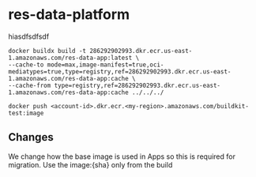 # res-data-platform

hiasdfsdfsdf

```
docker buildx build -t 286292902993.dkr.ecr.us-east-1.amazonaws.com/res-data-app:latest \
--cache-to mode=max,image-manifest=true,oci-mediatypes=true,type=registry,ref=286292902993.dkr.ecr.us-east-1.amazonaws.com/res-data-app:cache \
--cache-from type=registry,ref=286292902993.dkr.ecr.us-east-1.amazonaws.com/res-data-app:cache ../../../

docker push <account-id>.dkr.ecr.<my-region>.amazonaws.com/buildkit-test:image
```

## Changes

We change how the base image is used in Apps so this is required for migration. Use the image:{sha} only from the build
